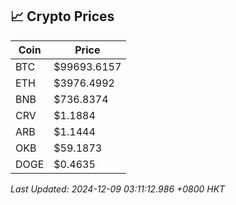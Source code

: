 ## 📈 Crypto Prices

| Coin | Price |
| ---- | ----- |
| BTC | $99693.6157 |
| ETH | $3976.4992 |
| BNB | $736.8374 |
| CRV | $1.1884 |
| ARB | $1.1444 |
| OKB | $59.1873 |
| DOGE | $0.4635 |

_Last Updated: 2024-12-09 03:11:12.986 +0800 HKT_